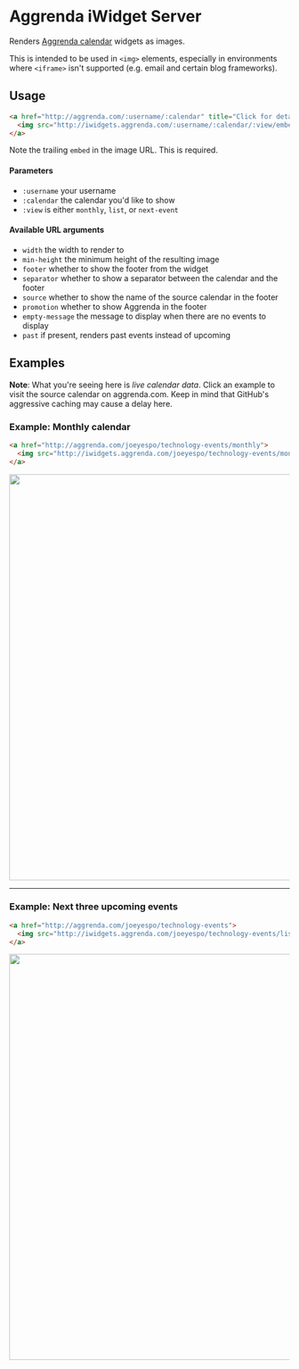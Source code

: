 Aggrenda iWidget Server
=======================

Renders [Aggrenda calendar](http://aggrenda.com) widgets as images.

This is intended to be used in `<img>` elements, especially in environments
where `<iframe>` isn't supported (e.g. email and certain blog frameworks).


## Usage

```html
<a href="http://aggrenda.com/:username/:calendar" title="Click for details" target="_blank">
  <img src="http://iwidgets.aggrenda.com/:username/:calendar/:view/embed" alt="Events" />
</a>
```

Note the trailing `embed` in the image URL. This is required.

#### Parameters

- `:username` your username
- `:calendar` the calendar you'd like to show
- `:view` is either `monthly`, `list`, or `next-event`

#### Available URL arguments

- `width` the width to render to
- `min-height` the minimum height of the resulting image
- `footer` whether to show the footer from the widget
- `separator` whether to show a separator between the calendar and the footer
- `source` whether to show the name of the source calendar in the footer
- `promotion` whether to show Aggrenda in the footer
- `empty-message` the message to display when there are no events to display
- `past` if present, renders past events instead of upcoming


## Examples

**Note**: What you're seeing here is *live calendar data*. Click an
example to visit the source calendar on aggrenda.com. Keep in mind that
GitHub's aggressive caching may cause a delay here.

### Example: Monthly calendar

```html
<a href="http://aggrenda.com/joeyespo/technology-events/monthly">
  <img src="http://iwidgets.aggrenda.com/joeyespo/technology-events/monthly/embed" />
</a>
```

<a href="http://aggrenda.com/joeyespo/technology-events/monthly" target="_blank">
  <img src="http://iwidgets.aggrenda.com/joeyespo/technology-events/monthly/embed?width=728" width="728" />
</a>

---

### Example: Next three upcoming events

```html
<a href="http://aggrenda.com/joeyespo/technology-events">
  <img src="http://iwidgets.aggrenda.com/joeyespo/technology-events/list/embed?page-size=3"/>
</a>
```

<a href="http://aggrenda.com/joeyespo/technology-events" target="_blank">
  <img src="http://iwidgets.aggrenda.com/joeyespo/technology-events/list/embed?width=728&page-size=3" width="728" />
</a>
